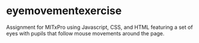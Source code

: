 # eyemovementexercise
Assignment for MITxPro using Javascript, CSS, and HTML featuring a set of eyes with pupils that follow mouse movements around the page.
